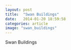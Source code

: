 ```yaml
---
layout: post
title:  "Swan Buildings"
date:   2014-01-20 18:59:58
categories: article
image: "swan_buildings"
---
```


Swan Buildings
